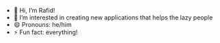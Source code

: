 - 👋 Hi, I’m Rafid!
- 👀 I’m interested in creating new applications that helps the lazy people
- 😄 Pronouns: he/him
- ⚡ Fun fact: everything!

<!---
rafidabrar47/rafidabrar47 is a ✨ special ✨ repository because its `README.md` (this file) appears on your GitHub profile.
You can click the Preview link to take a look at your changes.
--->
